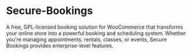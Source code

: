 # Secure-Bookings
A free, GPL-licensed booking solution for WooCommerce that transforms your online store into a powerful booking and scheduling system. Whether you're managing appointments, rentals, classes, or events, Secure Bookings provides enterprise-level features.
